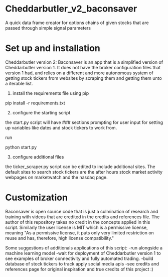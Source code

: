 # Cheddarbutler_v2_baconsaver
A quick data frame creator for options chains of given stocks that are passed through simple signal parameters

# Set up and installation

Cheddarbutler version 2: Baconsaver is an app that is a simplified version of Cheddarbutler version 1. It does 
not have the broker configuration files that version 1 had, and relies on a different and more autonomous
system of getting stock tickers from websites by scraping them and getting them unto a iterable list.

1) install the requirements file using pip

pip install -r requirements.txt

2) configure the starting script

the start.py script will have ### sections prompting for user input for setting up variables like dates and 
stock tickers to work from.

run 

python start.py

3) configure additional files

the ticker_scraper.py script can be edited to include additional sites. The default sites to search stock
tickers are the after hours stock market activity webpages on marketwatch and the nasdaq page.


# Customization

Baconsaver is open source code that is just a culmination of research and training with videos that are credited
in the credits and references file. The author of this repository takes no credit in the concepts applied in this script. 
Similarly the user license is MIT which is a permissive license, meaning "As a permissive license, it puts only
very limited restriction on reuse and has, therefore, high license compatibility."

Some suggestions of additionals applications of this script:
  -run alongside a machine learning model
  -wait for deployment of Cheddarbutler version 1 to see examples of broker connectivity and fully automated trading.
  -build database of stock tickers to track apply social media apis
  -see credits and references page for original inspiration and true credits of this project :)
